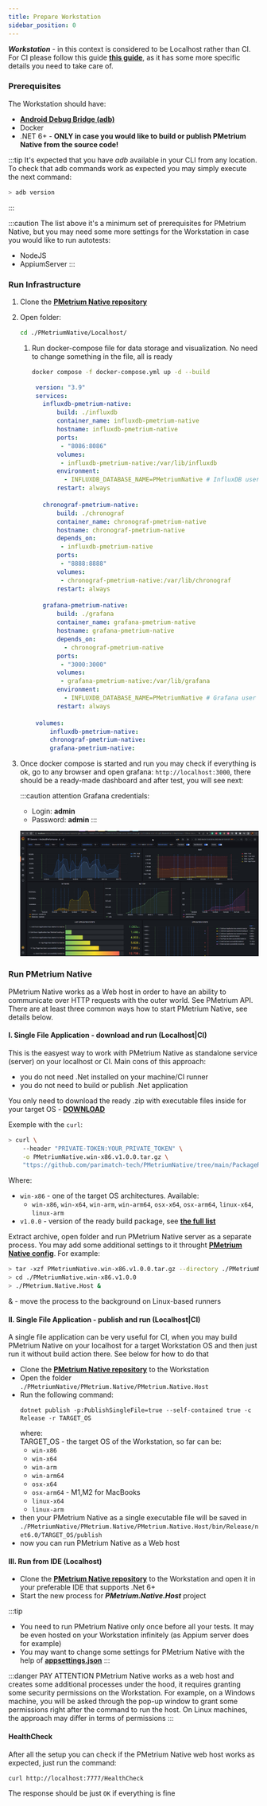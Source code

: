 ```yaml
---
title: Prepare Workstation
sidebar_position: 0
---
```


***Workstation*** - in this context is considered to be Localhost rather than CI. For CI please follow this guide **[this guide](./03-run-ci.md)**, as it has some more specific details you need to take care of.

### Prerequisites

The Workstation should have:

- **[Android Debug Bridge (adb)](https://developer.android.com/studio/releases/platform-tools)**
- Docker
- .NET 6+ - **ONLY in case you would like to build or publish PMetrium Native from the source code!**

:::tip
It's expected that you have *adb* available in your CLI from any location. To check that adb commands work as expected you may simply execute the next command:
``` bash
> adb version
```
:::

:::caution
The list above it's a minimum set of prerequisites for PMetrium Native, but you may need some more settings for the Workstation in case you would like to run autotests:
- NodeJS
- AppiumServer
:::

### Run Infrastructure

1. Clone the **[PMetrium Native repository](https://github.com/parimatch-tech/PMetriumNative.git)**
2. Open folder: 
    ``` bash
    cd ./PMetriumNative/Localhost/
    ```

   1. Run docker-compose file for data storage and visualization. No need to change something in the file, all is ready 

       ``` bash
       docker compose -f docker-compose.yml up -d --build
       ```

      ``` yaml title=docker-compose.yml
       version: "3.9"
       services:
         influxdb-pmetrium-native:
             build: ./influxdb
             container_name: influxdb-pmetrium-native
             hostname: influxdb-pmetrium-native
             ports:
              - "8086:8086"
             volumes:
              - influxdb-pmetrium-native:/var/lib/influxdb
             environment:
               - INFLUXDB_DATABASE_NAME=PMetriumNative # InfluxDB user login: admin, password: admin
             restart: always
      
         chronograf-pmetrium-native:
             build: ./chronograf
             container_name: chronograf-pmetrium-native
             hostname: chronograf-pmetrium-native
             depends_on:
              - influxdb-pmetrium-native
             ports:
              - "8888:8888"
             volumes:
              - chronograf-pmetrium-native:/var/lib/chronograf
             restart: always
           
         grafana-pmetrium-native:
             build: ./grafana
             container_name: grafana-pmetrium-native
             hostname: grafana-pmetrium-native
             depends_on:
               - chronograf-pmetrium-native
             ports:
              - "3000:3000"
             volumes:
              - grafana-pmetrium-native:/var/lib/grafana
             environment:
               - INFLUXDB_DATABASE_NAME=PMetriumNative # Grafana user login: admin, password: admin
             restart: always
      
       volumes:
           influxdb-pmetrium-native: 
           chronograf-pmetrium-native:
           grafana-pmetrium-native: 
      ```
3. Once docker compose is started and run you may check if everything is ok, go to any browser and open grafana: `http://localhost:3000`, there should be a ready-made dashboard and after test, you will see next:

    :::caution attention
    Grafana credentials:
    - Login: **admin**
    - Password: **admin**
    :::
 
    ![image](./00-prepare-workstation/dashboard.jpg)

### Run PMetrium Native

PMetrium Native works as a Web host in order to have an ability to communicate over HTTP requests with the outer world. See PMetrium API. There are at least three common ways how to start PMetrium Native, see details below.

#### I. Single File Application - download and run (Localhost|CI)
This is the easyest way to work with PMetrium Native as standalone service (server) on your localhost or CI.
Main cons of this approach:
- you do not need .Net installed on your machine/CI runner
- you do not need to build or publish .Net application 

You only need to download the ready .zip with executable files inside for your target OS - **[DOWNLOAD](https://github.com/parimatch-tech/PMetriumNative/tree/main/PackageRegistry)** 

Exemple with the `curl`:
```bash
> curl \
    --header "PRIVATE-TOKEN:YOUR_PRIVATE_TOKEN" \
    -o PMetriumNative.win-x86.v1.0.0.tar.gz \
    "ttps://github.com/parimatch-tech/PMetriumNative/tree/main/PackageRegistry/PMetriumNative.win-x86.v1.0.0.tar.gz"
```

Where:
- `win-x86` - one of the target OS architectures. Available: 
    - `win-x86`, `win-x64`, `win-arm`, `win-arm64`, `osx-x64`, `osx-arm64`, `linux-x64`, `linux-arm`
- `v1.0.0` - version of the ready build package, see **[the full list](ttps://github.com/parimatch-tech/PMetriumNative/tree/main/PackageRegistry)**

Extract archive, open folder and run PMetrium Native server as a separate process. You may add some additional settings to it throught **[PMetrium Native config](../architecture/03-development/03-pmetrium-config.md)**. For example:
	
```bash
> tar -xzf PMetriumNative.win-x86.v1.0.0.tar.gz --directory ./PMetriumNative.win-x86.v1.0.0
> cd ./PMetriumNative.win-x86.v1.0.0
> ./PMetrium.Native.Host &
```
& - move the process to the background on Linux-based runners

#### II. Single File Application - publish and run (Localhost|CI)
A single file application can be very useful for CI, when you may build PMetrium Native on your localhost for a target Workstation OS and then just run it without build action there. See below for how to do that

- Clone the **[PMetrium Native repository](https://github.com/parimatch-tech/PMetriumNative.git)** to the Workstation
- Open the folder <br/> 
	`./PMetriumNative/PMetrium.Native/PMetrium.Native.Host` 
- Run the following command: <br/>
  ```
  dotnet publish -p:PublishSingleFile=true --self-contained true -c Release -r TARGET_OS
  ```
  where: <br/> 
  TARGET_OS - the target OS of the Workstation, so far can be:
	- `win-x86`
	- `win-x64`
	- `win-arm`
	- `win-arm64`
	- `osx-x64`
	- `osx-arm64` - M1,M2 for MacBooks
	- `linux-x64`
	- `linux-arm`
 - then your PMetrium Native as a single executable file will be saved in <br/> `./PMetriumNative/PMetrium.Native/PMetrium.Native.Host/bin/Release/net6.0/TARGET_OS/publish`
 - now you can run PMetrium Native as a Web host

#### III. Run from IDE (Localhost)

- Clone the **[PMetrium Native repository](https://github.com/parimatch-tech/PMetriumNative.git)** to the Workstation and open it in your preferable IDE that supports .Net 6+
- Start the new process for ***PMetrium.Native.Host*** project

:::tip
- You need to run PMetrium Native only once before all your tests. It may be even hosted on your Workstation infinitely (as Appium server does for example)
- You may want to change some settings for PMetrium Native with the help of **[appsettings.json](../architecture/03-development/03-pmetrium-config.md)**
:::

:::danger PAY ATTENTION
PMetrium Native works as a web host and creates some additional processes under the hood, it requires granting some security permissions on the Workstation. For example, on a Windows machine, you will be asked through the pop-up window to grant some permissions right after the command to run the host. On Linux machines, the approach may differ in terms of permissions
:::

#### HealthCheck

After all the setup you can check if the PMetrium Native web host works as expected, just run the command:
```bash
curl http://localhost:7777/HealthCheck
```

The response should be just `OK` if everything is fine